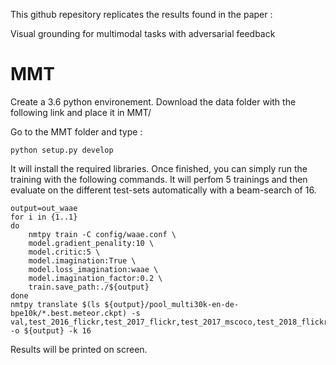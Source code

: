 This github repesitory replicates the results found in the paper :

Visual grounding for multimodal tasks with adversarial feedback

# MMT

Create a 3.6 python environement.
Download the data folder with the following link and place it in MMT/

Go to the MMT folder and type :

```
python setup.py develop
```
It will install the required libraries.
Once finished, you can simply run the training with the following commands. It will perfom 5 trainings and then evaluate on the different test-sets automatically with a beam-search of 16.

```
output=out_waae
for i in {1..1}
do
    nmtpy train -C config/waae.conf \
    model.gradient_penality:10 \
    model.critic:5 \
    model.imagination:True \
    model.loss_imagination:waae \
    model.imagination_factor:0.2 \
    train.save_path:./${output}
done
nmtpy translate $(ls ${output}/pool_multi30k-en-de-bpe10k/*.best.meteor.ckpt) -s val,test_2016_flickr,test_2017_flickr,test_2017_mscoco,test_2018_flickr -o ${output} -k 16
```

Results will be printed on screen. 





